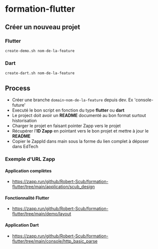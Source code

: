 # formation-flutter


## Créer un nouveau projet

### Flutter

```shell
create-demo.sh nom-de-la-feature
```

### Dart

```shell
create-dart.sh nom-de-la-feature
```

## Process

 - Créer une branche `domain`-`nom-de-la-feature` depuis dev. Ex 'console-future'
 - Executé le bon script en fonction du type **flutter** ou **dart**
 - Le project doit avoir un **README** documenté au bon format surtout historisation
 - Charger le projet en faisant pointer Zapp vers le projet
 - Récupérer l'**ID Zapp** en pointant vers le bon projet et mettre à jour le **README**
 - Copier le ZappId dans main sous la forme du lien complet à déposer dans EdTech


### Exemple d'URL Zapp

#### Application complètes

- https://zapp.run/github/Robert-Scub/formation-flutter/tree/main/application/scub_design

#### Fonctionnalité Flutter

- https://zapp.run/github/Robert-Scub/formation-flutter/tree/main/demo/layout

#### Application Dart

- https://zapp.run/github/Robert-Scub/formation-flutter/tree/main/console/http_basic_parse
